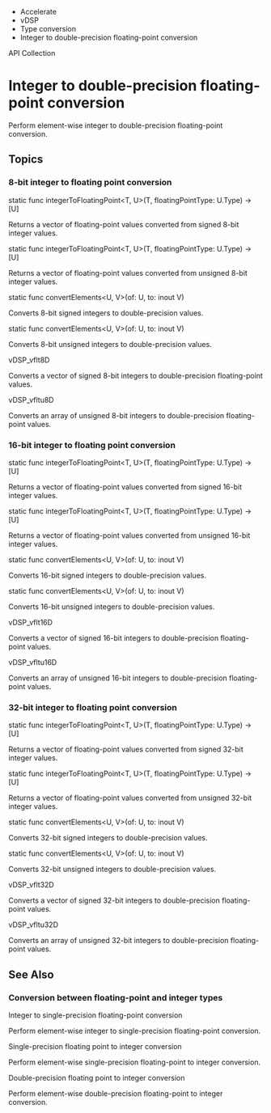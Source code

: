 

- Accelerate
- vDSP
- Type conversion
-  Integer to double-precision floating-point conversion 

API Collection

# Integer to double-precision floating-point conversion

Perform element-wise integer to double-precision floating-point conversion.

## Topics

### 8-bit integer to floating point conversion

static func integerToFloatingPoint&lt;T, U>(T, floatingPointType: U.Type) -> [U]

Returns a vector of floating-point values converted from signed 8-bit integer values.

static func integerToFloatingPoint&lt;T, U>(T, floatingPointType: U.Type) -> [U]

Returns a vector of floating-point values converted from unsigned 8-bit integer values.

static func convertElements&lt;U, V>(of: U, to: inout V)

Converts 8-bit signed integers to double-precision values.

static func convertElements&lt;U, V>(of: U, to: inout V)

Converts 8-bit unsigned integers to double-precision values.

vDSP_vflt8D

Converts a vector of signed 8-bit integers to double-precision floating-point values.

vDSP_vfltu8D

Converts an array of unsigned 8-bit integers to double-precision floating-point values.

### 16-bit integer to floating point conversion

static func integerToFloatingPoint&lt;T, U>(T, floatingPointType: U.Type) -> [U]

Returns a vector of floating-point values converted from signed 16-bit integer values.

static func integerToFloatingPoint&lt;T, U>(T, floatingPointType: U.Type) -> [U]

Returns a vector of floating-point values converted from unsigned 16-bit integer values.

static func convertElements&lt;U, V>(of: U, to: inout V)

Converts 16-bit signed integers to double-precision values.

static func convertElements&lt;U, V>(of: U, to: inout V)

Converts 16-bit unsigned integers to double-precision values.

vDSP_vflt16D

Converts a vector of signed 16-bit integers to double-precision floating-point values.

vDSP_vfltu16D

Converts an array of unsigned 16-bit integers to double-precision floating-point values.

### 32-bit integer to floating point conversion

static func integerToFloatingPoint&lt;T, U>(T, floatingPointType: U.Type) -> [U]

Returns a vector of floating-point values converted from signed 32-bit integer values.

static func integerToFloatingPoint&lt;T, U>(T, floatingPointType: U.Type) -> [U]

Returns a vector of floating-point values converted from unsigned 32-bit integer values.

static func convertElements&lt;U, V>(of: U, to: inout V)

Converts 32-bit signed integers to double-precision values.

static func convertElements&lt;U, V>(of: U, to: inout V)

Converts 32-bit unsigned integers to double-precision values.

vDSP_vflt32D

Converts a vector of signed 32-bit integers to double-precision floating-point values.

vDSP_vfltu32D

Converts an array of unsigned 32-bit integers to double-precision floating-point values.

## See Also

### Conversion between floating-point and integer types

Integer to single-precision floating-point conversion

Perform element-wise integer to single-precision floating-point conversion.

Single-precision floating point to integer conversion

Perform element-wise single-precision floating-point to integer conversion.

Double-precision floating point to integer conversion

Perform element-wise double-precision floating-point to integer conversion.

